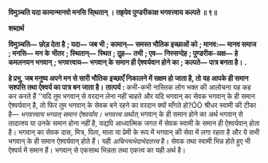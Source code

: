 **विमुञ्चति यदा कामान्मानवो मनसि सि्थतान् ।** **तह्र्येव पुण्डरीकाक्ष भगवत्त्वाय कल्पते ॥ ९॥** 

**शब्दार्थ** 

**विमुञ्चति—** **छोड़ देता है** **; यदा—** **जब भी** **; कामान्—** **समस्त भौतिक इच्छाओं को** **; मानव:—** **मानव समाज** **; मनसि—** **मन के** **भीतर** **; स्थितान्—** **स्थित** **; तॢह—** **तभी** **; एव—** **निस्सन्देह** **; पुण्डरीक-अक्ष—** **हे कमलनयन भगवान्** **; भगवत्त्वाय—** **भगवान् के** **समान ही ऐश्वर्यवान होने का** **; कल्पते—** **पात्र बनता है।** **.** 

**हे प्रभु, जब मनुष्य अपने मन से सारी भौतिक इच्छाएँ निकालने में सक्षम हो जाता है, तो** **वह आपके ही समान सश्पत्ति तथा ऐश्वर्य का पात्र बन जाता है।** **तात्पर्य :** कभी-कभी नास्तिक लोग भक्त की आलोचना यह कह कर करते हैं ''यदि तुम भगवान् से वरदान लेना नहीं चाहते और यदि भगवान् का सेवक भगवान् के ही समान ऐश्वर्यवान् है, तो फिर तुम भगवान् के सेवक बने रहने का वरदान क्यों माँगते हो?ÓÓ श्रीधर स्वामी की टीका है— *भगवत्त्वाय*  *भगवत् समान ऐश्वर्याय।*  *भगवत्त्व* अर्थात् भगवान् के ही समान होने का अर्थ भगवान् से तादात्श्य या उनके समान होना नहीं है, यद्यपि आध्यात्मिक जगत में सेवक स्वामी के समान ही ऐश्वर्यवान् होता है। भगवान् का सेवक दास, मित्र, पिता, माता या प्रेमी के रूप में भगवान् की सेवा में लगा रहता है और ये सभी भगवान् के ही समान ऐश्वर्यवान् होते हैं। यही *अचिन्त्यभेदाभेदतत्त्व* है। सेवक तथा स्वामी भिन्न होते हुए भी ऐश्वर्य में समान हैं। भगवान् से एकसाथ भिन्नता तथा एकत्त्व का यही अर्थ है।  